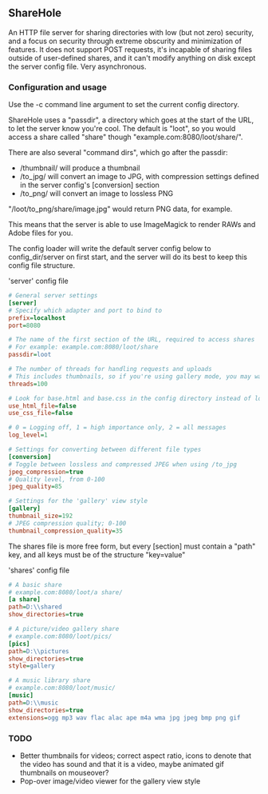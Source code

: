 ## ShareHole
An HTTP file server for sharing directories with low (but not zero) security, and a focus on security through extreme obscurity and minimization of features. It does not support POST requests, it's incapable of sharing files outside of user-defined shares, and it can't modify anything on disk except the server config file. Very asynchronous.

### Configuration and usage
Use the -c command line argument to set the current config directory.

ShareHole uses a "passdir", a directory which goes at the start of the URL, to let the server know you're cool. The default is "loot", so you would access a share called "share" though "example.com:8080/loot/share/".

There are also several "command dirs", which go after the passdir:
- /thumbnail/ will produce a thumbnail
- /to_jpg/ will convert an image to JPG, with compression settings defined in the server config's \[conversion\] section
- /to_png/ will convert an image to lossless PNG

"/loot/to_png/share/image.jpg" would return PNG data, for example.

This means that the server is able to use ImageMagick to render RAWs and Adobe files for you.

The config loader will write the default server config below to config_dir/server on first start, and the server will do its best to keep this config file structure.

'server' config file
```ini
# General server settings
[server]
# Specify which adapter and port to bind to
prefix=localhost
port=8080

# The name of the first section of the URL, required to access shares
# For example: example.com:8080/loot/share
passdir=loot

# The number of threads for handling requests and uploads 
# This includes thumbnails, so if you're using gallery mode, you may want to increase this
threads=100

# Look for base.html and base.css in the config directory instead of loading them from memory
use_html_file=false
use_css_file=false

# 0 = Logging off, 1 = high importance only, 2 = all messages
log_level=1

# Settings for converting between different file types
[conversion]
# Toggle between lossless and compressed JPEG when using /to_jpg
jpeg_compression=true
# Quality level, from 0-100
jpeg_quality=85

# Settings for the 'gallery' view style
[gallery]
thumbnail_size=192
# JPEG compression quality; 0-100
thumbnail_compression_quality=35
```

The shares file is more free form, but every \[section\] must contain a "path" key, and all keys must be of the structure "key=value"

'shares' config file
```ini
# A basic share
# example.com:8080/loot/a share/
[a share]
path=D:\\shared
show_directories=true

# A picture/video gallery share
# example.com:8080/loot/pics/
[pics]
path=D:\\pictures
show_directories=true
style=gallery

# A music library share
# example.com:8080/loot/music/
[music]
path=D:\\music
show_directories=true
extensions=ogg mp3 wav flac alac ape m4a wma jpg jpeg bmp png gif 
```

### TODO
- Better thumbnails for videos; correct aspect ratio, icons to denote that the video has sound and that it is a video, maybe animated gif thumbnails on mouseover?
- Pop-over image/video viewer for the gallery view style